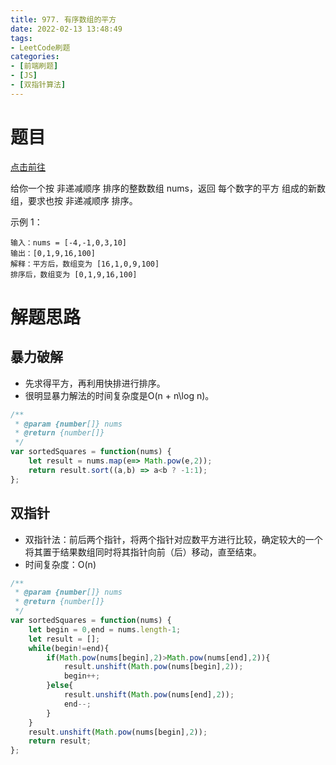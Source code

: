 ```yaml
---
title: 977. 有序数组的平方
date: 2022-02-13 13:48:49
tags:
- LeetCode刷题
categories:
- [前端刷题]
- [JS]
- [双指针算法]
---
```


# 题目

[点击前往](https://leetcode-cn.com/problems/squares-of-a-sorted-array/)

给你一个按 非递减顺序 排序的整数数组 nums，返回 每个数字的平方 组成的新数组，要求也按 非递减顺序 排序。

示例 1：
```
输入：nums = [-4,-1,0,3,10]
输出：[0,1,9,16,100]
解释：平方后，数组变为 [16,1,0,9,100]
排序后，数组变为 [0,1,9,16,100]
```

# 解题思路

## 暴力破解

* 先求得平方，再利用快排进行排序。
* 很明显暴力解法的时间复杂度是O(n + n\log n)。

```js
/**
 * @param {number[]} nums
 * @return {number[]}
 */
var sortedSquares = function(nums) {
    let result = nums.map(e=> Math.pow(e,2));
    return result.sort((a,b) => a<b ? -1:1);
};
```

## 双指针

* 双指针法：前后两个指针，将两个指针对应数平方进行比较，确定较大的一个将其置于结果数组同时将其指针向前（后）移动，直至结束。
* 时间复杂度：O(n)

```js
/**
 * @param {number[]} nums
 * @return {number[]}
 */
var sortedSquares = function(nums) {
    let begin = 0,end = nums.length-1;
    let result = [];
    while(begin!=end){
        if(Math.pow(nums[begin],2)>Math.pow(nums[end],2)){
            result.unshift(Math.pow(nums[begin],2));
            begin++;
        }else{
            result.unshift(Math.pow(nums[end],2));
            end--;
        }
    }
    result.unshift(Math.pow(nums[begin],2));
    return result;
};
```